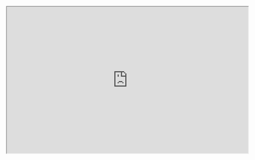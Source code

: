 <iframe width="660" height="400"
    src="http://www.youtube.com/embed/so_OTjWKUcE">         img\buskoi\ss\user_app\driver_app
  </iframe>